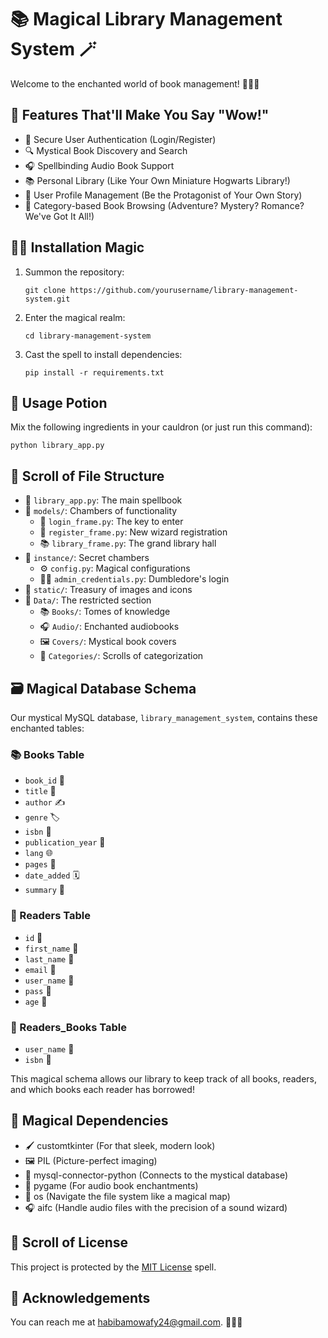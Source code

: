 # 📚 Magical Library Management System 🪄

Welcome to the enchanted world of book management! 🧙‍♂️✨

## 🌟 Features That'll Make You Say "Wow!"

- 🔐 Secure User Authentication (Login/Register)
- 🔍 Mystical Book Discovery and Search
- 🎧 Spellbinding Audio Book Support
- 📚 Personal Library (Like Your Own Miniature Hogwarts Library!)
- 👤 User Profile Management (Be the Protagonist of Your Own Story)
- 📑 Category-based Book Browsing (Adventure? Mystery? Romance? We've Got It All!)

## 🧙‍♂️ Installation Magic

1. Summon the repository:
   ```
   git clone https://github.com/yourusername/library-management-system.git
   ```

2. Enter the magical realm:
   ```
   cd library-management-system
   ```

3. Cast the spell to install dependencies:
   ```
   pip install -r requirements.txt
   ```

## 🧪 Usage Potion

Mix the following ingredients in your cauldron (or just run this command):

```
python library_app.py
```

## 📜 Scroll of File Structure

- 📘 `library_app.py`: The main spellbook
- 📂 `models/`: Chambers of functionality
  - 🔑 `login_frame.py`: The key to enter
  - 📝 `register_frame.py`: New wizard registration
  - 📚 `library_frame.py`: The grand library hall
- 📂 `instance/`: Secret chambers
  - ⚙️ `config.py`: Magical configurations
  - 🧙‍♂️ `admin_credentials.py`: Dumbledore's login
- 📂 `static/`: Treasury of images and icons
- 📂 `Data/`: The restricted section
  - 📚 `Books/`: Tomes of knowledge
  - 🎧 `Audio/`: Enchanted audiobooks
  - 🖼️ `Covers/`: Mystical book covers
  - 📑 `Categories/`: Scrolls of categorization

## 🗃️ Magical Database Schema

Our mystical MySQL database, `library_management_system`, contains these enchanted tables:

### 📚 Books Table
- `book_id` 🔑
- `title` 📖
- `author` ✍️
- `genre` 🏷️
- `isbn` 🔢
- `publication_year` 📅
- `lang` 🌐
- `pages` 📄
- `date_added` 🗓️
- `summary` 📜

### 👥 Readers Table
- `id` 🔑
- `first_name` 📛
- `last_name` 📛
- `email` 📧
- `user_name` 👤
- `pass` 🔐
- `age` 🎂

### 📖 Readers_Books Table
- `user_name` 👤
- `isbn` 📘

This magical schema allows our library to keep track of all books, readers, and which books each reader has borrowed!

## 🧪 Magical Dependencies

- 🖌️ customtkinter (For that sleek, modern look)
- 🖼️ PIL (Picture-perfect imaging)
- 🐬 mysql-connector-python (Connects to the mystical database)
- 🎵 pygame (For audio book enchantments)
- 📂 os (Navigate the file system like a magical map)
- 🎧 aifc (Handle audio files with the precision of a sound wizard)

## 📜 Scroll of License

This project is protected by the [MIT License](LICENSE) spell.

## 🙏 Acknowledgements

You can reach me at [habibamowafy24@gmail.com](mailto:habibamowafy24@gmail.com). 🧙‍♀️✨
